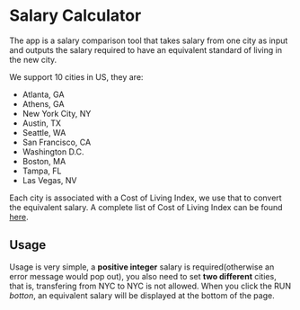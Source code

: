 # Salary Calculator
The app is a salary comparison tool that takes salary from one city as input and outputs the salary required to have an equivalent standard of living in the new city.

We support 10 cities in US, they are:
- Atlanta, GA
- Athens, GA
- New York City, NY
- Austin, TX
- Seattle, WA
- San Francisco, CA
- Washington D.C.
- Boston, MA
- Tampa, FL
- Las Vegas, NV

Each city is associated with a Cost of Living Index, we use that to convert the equivalent salary. A complete list of Cost of Living Index can be found [here](https://www.numbeo.com/cost-of-living/rankings.jsp).

## Usage
Usage is very simple, a **positive integer** salary is required(otherwise an error message would pop out), you also need to set **two different** cities, that is, transfering from NYC to NYC is not allowed. When you click the RUN *botton*, an equivalent salary will be displayed at the bottom of the page.